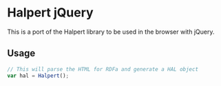 # Halpert jQuery

This is a port of the Halpert library to be used in the browser
with jQuery. 

## Usage

```javascript
// This will parse the HTML for RDFa and generate a HAL object
var hal = Halpert();
```